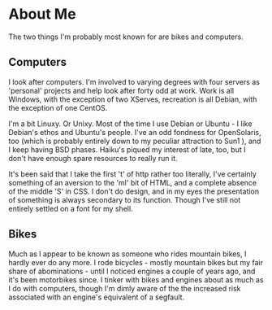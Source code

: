About Me
=======

The two things I'm probably most known for are bikes and computers.

Computers
---------

I look after computers. I'm involved to varying degrees with four servers as 'personal' projects and help
look after forty odd at work.
Work is all Windows, with the exception of two XServes, recreation is all Debian, with the exception of
one CentOS.

I'm a bit Linuxy. Or Unixy. Most of the time I use Debian or Ubuntu - I like Debian's ethos and Ubuntu's
people. I've an odd fondness for OpenSolaris, too (which is probably entirely down to my peculiar
attraction to Sun1 ), and I keep having BSD phases. Haiku's piqued my interest of late, too, but I don't
have enough spare resources to really run it.

It's been said that I take the first 't' of http rather too literally, I've certainly something of an aversion to the 'ml' bit of HTML, and a complete absence of the middle 'S' in CSS. I don't do design, and in my eyes the presentation of something is always secondary to its function. Though I've still not entirely settled on a font for my shell.


Bikes
-----

Much as I appear to be known as someone who rides mountain bikes, I hardly ever do any more. I rode
bicycles - mostly mountain bikes but my fair share of abominations - until I noticed engines a couple of
years ago, and it's been motorbikes since. I tinker with bikes and engines about as much as I do with
computers, though I'm dimly aware of the the increased risk associated with an engine's equivalent of a
segfault.

